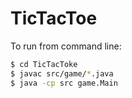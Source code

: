 # TicTacToe
To run from command line:
```bash
$ cd TicTacToke
$ javac src/game/*.java
$ java -cp src game.Main
```
